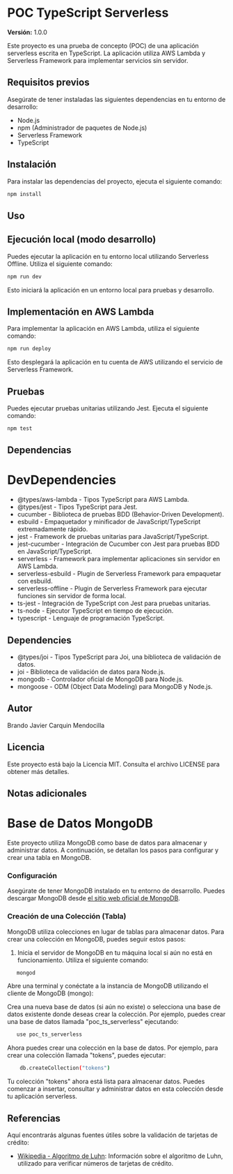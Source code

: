 # POC TypeScript Serverless

**Versión:** 1.0.0

Este proyecto es una prueba de concepto (POC) de una aplicación serverless escrita en TypeScript. La aplicación utiliza AWS Lambda y Serverless Framework para implementar servicios sin servidor.

## Requisitos previos

Asegúrate de tener instaladas las siguientes dependencias en tu entorno de desarrollo:

- Node.js
- npm (Administrador de paquetes de Node.js)
- Serverless Framework
- TypeScript

## Instalación

Para instalar las dependencias del proyecto, ejecuta el siguiente comando:

```bash
npm install
```

## Uso
## Ejecución local (modo desarrollo)
Puedes ejecutar la aplicación en tu entorno local utilizando Serverless Offline. Utiliza el siguiente comando:

```bash
npm run dev
```
Esto iniciará la aplicación en un entorno local para pruebas y desarrollo.

## Implementación en AWS Lambda
Para implementar la aplicación en AWS Lambda, utiliza el siguiente comando:

```bash
npm run deploy
```

Esto desplegará la aplicación en tu cuenta de AWS utilizando el servicio de Serverless Framework.

## Pruebas
Puedes ejecutar pruebas unitarias utilizando Jest. Ejecuta el siguiente comando:

```bash
npm test
```

## Dependencias
# DevDependencies
* @types/aws-lambda - Tipos TypeScript para AWS Lambda.
* @types/jest - Tipos TypeScript para Jest.
* cucumber - Biblioteca de pruebas BDD (Behavior-Driven Development).
* esbuild - Empaquetador y minificador de JavaScript/TypeScript extremadamente rápido.
* jest - Framework de pruebas unitarias para JavaScript/TypeScript.
* jest-cucumber - Integración de Cucumber con Jest para pruebas BDD en JavaScript/TypeScript.
* serverless - Framework para implementar aplicaciones sin servidor en AWS Lambda.
* serverless-esbuild - Plugin de Serverless Framework para empaquetar con esbuild.
* serverless-offline - Plugin de Serverless Framework para ejecutar funciones sin servidor de forma local.
* ts-jest - Integración de TypeScript con Jest para pruebas unitarias.
* ts-node - Ejecutor TypeScript en tiempo de ejecución.
* typescript - Lenguaje de programación TypeScript.

## Dependencies

* @types/joi - Tipos TypeScript para Joi, una biblioteca de validación de datos.
* joi - Biblioteca de validación de datos para Node.js.
* mongodb - Controlador oficial de MongoDB para Node.js.
* mongoose - ODM (Object Data Modeling) para MongoDB y Node.js.

## Autor

Brando Javier Carquin Mendocilla

## Licencia

Este proyecto está bajo la Licencia MIT. Consulta el archivo LICENSE para obtener más detalles.

## Notas adicionales
# Base de Datos MongoDB

Este proyecto utiliza MongoDB como base de datos para almacenar y administrar datos. A continuación, se detallan los pasos para configurar y crear una tabla en MongoDB.

### Configuración

Asegúrate de tener MongoDB instalado en tu entorno de desarrollo. Puedes descargar MongoDB desde [el sitio web oficial de MongoDB](https://www.mongodb.com/try/download/community).

### Creación de una Colección (Tabla)

MongoDB utiliza colecciones en lugar de tablas para almacenar datos. Para crear una colección en MongoDB, puedes seguir estos pasos:

1. Inicia el servidor de MongoDB en tu máquina local si aún no está en funcionamiento. Utiliza el siguiente comando:

```bash
   mongod
```

Abre una terminal y conéctate a la instancia de MongoDB utilizando el cliente de MongoDB (mongo):

Crea una nueva base de datos (si aún no existe) o selecciona una base de datos existente donde deseas crear la colección. Por ejemplo, puedes crear una base de datos llamada "poc_ts_serverless" ejecutando:

```bash
   use poc_ts_serverless
```

Ahora puedes crear una colección en la base de datos. Por ejemplo, para crear una colección llamada "tokens", puedes ejecutar:

```bash
    db.createCollection("tokens")

```
Tu colección "tokens" ahora está lista para almacenar datos. Puedes comenzar a insertar, consultar y administrar datos en esta colección desde tu aplicación serverless.

## Referencias

Aquí encontrarás algunas fuentes útiles sobre la validación de tarjetas de crédito:

- [Wikipedia - Algoritmo de Luhn](https://es.wikipedia.org/wiki/Algoritmo_de_Luhn): Información sobre el algoritmo de Luhn, utilizado para verificar números de tarjetas de crédito.
